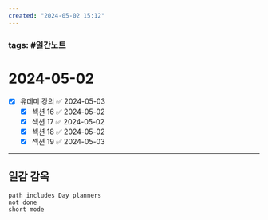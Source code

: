 ```yaml
---
created: "2024-05-02 15:12"
---
```


### tags: #일간노트
  
# 2024-05-02 
- [x] 유데미 강의 ✅ 2024-05-03
	- [x] 섹션 16 ✅ 2024-05-02
	- [x] 섹션 17 ✅ 2024-05-02
	- [x] 섹션 18 ✅ 2024-05-02
	- [x] 섹션 19 ✅ 2024-05-03
  
---  
## 일감 감옥  
```tasks  
path includes Day planners
not done  
short mode  
```